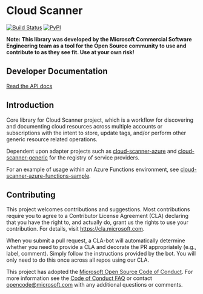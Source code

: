 # Cloud Scanner

[![Build Status](https://dev.azure.com/ethomson/cloud-scanner/_apis/build/status/ethomson.cloud-scanner-build?branchName=master)](https://dev.azure.com/ethomson/cloud-scanner/_build/latest?definitionId=72&branchName=master)
[![PyPI](https://img.shields.io/pypi/v/cloud-scanner.svg)](https://pypi.org/project/cloud-scanner/)

**Note: This library was developed by the Microsoft Commercial Software Engineering team as a tool for the Open Source community to use and contribute to as they see fit. Use at your own risk!**

## Developer Documentation
[Read the API docs](https://microsoft.github.io/cloud-scanner/)

## Introduction

Core library for Cloud Scanner project, which is a workflow for discovering and documenting cloud resources across multiple accounts or subscriptions with the intent to store, update tags, and/or perform other generic resource related operations. 

Dependent upon adapter projects such as [cloud-scanner-azure](https://github.com/Microsoft/cloud-scanner-azure) and [cloud-scanner-generic](https://github.com/Microsoft/cloud-scanner-generic) for the registry of service providers.

For an example of usage within an Azure Functions environment, see [cloud-scanner-azure-functions-sample](https://github.com/Microsoft/cloud-scanner-azure-functions-sample).


## Contributing

This project welcomes contributions and suggestions.  Most contributions require you to agree to a
Contributor License Agreement (CLA) declaring that you have the right to, and actually do, grant us
the rights to use your contribution. For details, visit https://cla.microsoft.com.

When you submit a pull request, a CLA-bot will automatically determine whether you need to provide
a CLA and decorate the PR appropriately (e.g., label, comment). Simply follow the instructions
provided by the bot. You will only need to do this once across all repos using our CLA.

This project has adopted the [Microsoft Open Source Code of Conduct](https://opensource.microsoft.com/codeofconduct/).
For more information see the [Code of Conduct FAQ](https://opensource.microsoft.com/codeofconduct/faq/) or
contact [opencode@microsoft.com](mailto:opencode@microsoft.com) with any additional questions or comments.
